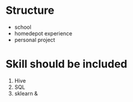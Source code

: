 # Structure
- school
- homedepot experience
- personal project

# Skill should be included
1. Hive
2. SQL
3. sklearn &
<!--stackedit_data:
eyJoaXN0b3J5IjpbLTY5ODEyODQyOV19
-->